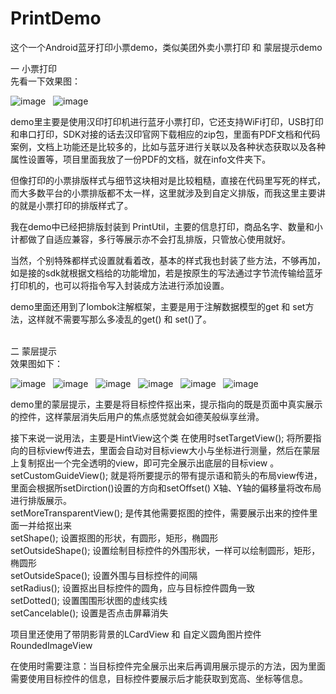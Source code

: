 # PrintDemo
这个一个Android蓝牙打印小票demo，类似美团外卖小票打印 和 蒙层提示demo


一 小票打印
<br>
先看一下效果图：

![image](https://github.com/weioule/PrintDemo/blob/master/app/info/img01.png)&nbsp;&nbsp;
![image](https://github.com/weioule/PrintDemo/blob/master/app/info/img02.png)

demo里主要是使用汉印打印机进行蓝牙小票打印，它还支持WiFi打印，USB打印和串口打印，SDK对接的话去汉印官网下载相应的zip包，里面有PDF文档和代码案例，文档上功能还是比较多的，比如与蓝牙进行关联以及各种状态获取以及各种属性设置等，项目里面我放了一份PDF的文档，就在info文件夹下。

但像打印的小票排版样式与细节这块相对是比较粗糙，直接在代码里写死的样式，而大多数平台的小票排版都不太一样，这里就涉及到自定义排版，而我这里主要讲的就是小票打印的排版样式了。

我在demo中已经把排版封装到 PrintUtil，主要的信息打印，商品名字、数量和小计都做了自适应兼容，多行等展示亦不会打乱排版，只管放心使用就好。

当然，个别特殊都样式设置就看着改，基本的样式我也封装了些方法，不够再加，如是接的sdk就根据文档给的功能增加，若是按原生的写法通过字节流传输给蓝牙打印机的，也可以将指令写入封装成方法进行添加设置。

demo里面还用到了lombok注解框架，主要是用于注解数据模型的get 和 set方法，这样就不需要写那么多凌乱的get() 和 set()了。




<br> 
二  蒙层提示
<br>
效果图如下：

![image](https://github.com/weioule/PrintDemo/blob/master/app/info/img001.png)&nbsp;&nbsp;
![image](https://github.com/weioule/PrintDemo/blob/master/app/info/img002.png)&nbsp;&nbsp;
![image](https://github.com/weioule/PrintDemo/blob/master/app/info/img003.png)&nbsp;&nbsp;
![image](https://github.com/weioule/PrintDemo/blob/master/app/info/img004.png)&nbsp;&nbsp;
![image](https://github.com/weioule/PrintDemo/blob/master/app/info/img005.png)&nbsp;&nbsp;
![image](https://github.com/weioule/PrintDemo/blob/master/app/info/img006.png)&nbsp;&nbsp;

demo里的蒙层提示，主要是将目标控件抠出来，提示指向的既是页面中真实展示的控件，这样蒙层消失后用户的焦点感觉就会如德芙般纵享丝滑。

接下来说一说用法，主要是HintView这个类
在使用时setTargetView(); 将所要指向的目标view传进去，里面会自动对目标view大小与坐标进行测量，然后在蒙层上复制抠出一个完全透明的view，即可完全展示出底层的目标view 。
<br> 
setCustomGuideView(); 就是将所要提示的带有提示语和箭头的布局view传进，里面会根据所setDirction()设置的方向和setOffset() X轴、Y轴的偏移量将改布局进行排版展示。
<br> 
setMoreTransparentView(); 是传其他需要抠图的控件，需要展示出来的控件里面一并给抠出来
<br> 
setShape(); 设置抠图的形状，有圆形，矩形，椭圆形
<br> 
setOutsideShape(); 设置绘制目标控件的外围形状，一样可以绘制圆形，矩形，椭圆形
<br> 
setOutsideSpace(); 设置外围与目标控件的间隔
<br> 
setRadius(); 设置抠出目标控件的圆角，应与目标控件圆角一致
<br> 
setDotted(); 设置围围形状图的虚线实线
<br> 
setCancelable(); 设置是否点击屏幕消失
<br> 

项目里还使用了带阴影背景的LCardView 和 自定义圆角图片控件RoundedImageView

在使用时需要注意：当目标控件完全展示出来后再调用展示提示的方法，因为里面需要使用目标控件的信息，目标控件要展示后才能获取到宽高、坐标等信息。




